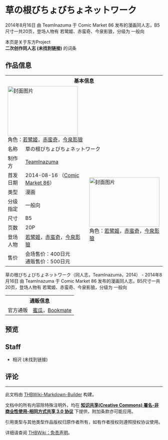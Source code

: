# 草の根びちょびちょネットワーク

<!-- source html: G:\repos\THBWiki-Markdown-Builder\THBWikiMarkdown\Temp\main\a\a9\ns0%3A%E8%8D%89%E3%81%AE%E6%A0%B9%E3%81%B3%E3%81%A1%E3%82%87%E3%81%B3%E3%81%A1%E3%82%87%E3%83%8D%E3%83%83%E3%83%88%E3%83%AF%E3%83%BC%E3%82%AF.html -->

2014年8月16日 由 TeamInazuma 于 Comic Market 86 发布的漫画同人志，B5尺寸一共20页，登场人物有 若鹭姬、赤蛮奇、今泉影狼，分级为 一般向

本页是关于东方Project  
 **二次创作同人志 (未找到链接)** 的词条
## 作品信息

<table><tbody><tr><th colspan="3">基本信息</th></tr><tr><td class="cover-artwork-mobile" colspan="2"><a href="./文件-草の根びちょびちょネットワーク封面.png.md" class="image" title="封面图片"><img alt="封面图片" src="https://upload.thwiki.cc/thumb/2/2e/%E8%8D%89%E3%81%AE%E6%A0%B9%E3%81%B3%E3%81%A1%E3%82%87%E3%81%B3%E3%81%A1%E3%82%87%E3%83%8D%E3%83%83%E3%83%88%E3%83%AF%E3%83%BC%E3%82%AF%E5%B0%81%E9%9D%A2.png/224px-%E8%8D%89%E3%81%AE%E6%A0%B9%E3%81%B3%E3%81%A1%E3%82%87%E3%81%B3%E3%81%A1%E3%82%87%E3%83%8D%E3%83%83%E3%83%88%E3%83%AF%E3%83%BC%E3%82%AF%E5%B0%81%E9%9D%A2.png" decoding="async" loading="lazy" width="224" height="158" srcset="https://upload.thwiki.cc/thumb/2/2e/%E8%8D%89%E3%81%AE%E6%A0%B9%E3%81%B3%E3%81%A1%E3%82%87%E3%81%B3%E3%81%A1%E3%82%87%E3%83%8D%E3%83%83%E3%83%88%E3%83%AF%E3%83%BC%E3%82%AF%E5%B0%81%E9%9D%A2.png/336px-%E8%8D%89%E3%81%AE%E6%A0%B9%E3%81%B3%E3%81%A1%E3%82%87%E3%81%B3%E3%81%A1%E3%82%87%E3%83%8D%E3%83%83%E3%83%88%E3%83%AF%E3%83%BC%E3%82%AF%E5%B0%81%E9%9D%A2.png 1.5x, https://upload.thwiki.cc/thumb/2/2e/%E8%8D%89%E3%81%AE%E6%A0%B9%E3%81%B3%E3%81%A1%E3%82%87%E3%81%B3%E3%81%A1%E3%82%87%E3%83%8D%E3%83%83%E3%83%88%E3%83%AF%E3%83%BC%E3%82%AF%E5%B0%81%E9%9D%A2.png/448px-%E8%8D%89%E3%81%AE%E6%A0%B9%E3%81%B3%E3%81%A1%E3%82%87%E3%81%B3%E3%81%A1%E3%82%87%E3%83%8D%E3%83%83%E3%83%88%E3%83%AF%E3%83%BC%E3%82%AF%E5%B0%81%E9%9D%A2.png 2x" data-file-width="900" data-file-height="636"></a><div class="cover-char">角色：<a href="./若鹭姬.md" title="若鹭姬">若鹭姬</a>，<a href="./赤蛮奇.md" title="赤蛮奇">赤蛮奇</a>，<a href="./今泉影狼.md" title="今泉影狼">今泉影狼</a></div></td>
</tr><tr><td class="label">名称</td><td colspan="2"> 草の根びちょびちょネットワーク </td></tr><tr><td class="label">制作方</td><td><a href="./TeamInazuma.md" title="TeamInazuma">TeamInazuma</a></td><td class="cover-artwork" rowspan="8" style="min-width:224px;"><a href="./文件-草の根びちょびちょネットワーク封面.png.md" class="image" title="封面图片"><img alt="封面图片" src="https://upload.thwiki.cc/thumb/2/2e/%E8%8D%89%E3%81%AE%E6%A0%B9%E3%81%B3%E3%81%A1%E3%82%87%E3%81%B3%E3%81%A1%E3%82%87%E3%83%8D%E3%83%83%E3%83%88%E3%83%AF%E3%83%BC%E3%82%AF%E5%B0%81%E9%9D%A2.png/224px-%E8%8D%89%E3%81%AE%E6%A0%B9%E3%81%B3%E3%81%A1%E3%82%87%E3%81%B3%E3%81%A1%E3%82%87%E3%83%8D%E3%83%83%E3%83%88%E3%83%AF%E3%83%BC%E3%82%AF%E5%B0%81%E9%9D%A2.png" decoding="async" loading="lazy" width="224" height="158" srcset="https://upload.thwiki.cc/thumb/2/2e/%E8%8D%89%E3%81%AE%E6%A0%B9%E3%81%B3%E3%81%A1%E3%82%87%E3%81%B3%E3%81%A1%E3%82%87%E3%83%8D%E3%83%83%E3%83%88%E3%83%AF%E3%83%BC%E3%82%AF%E5%B0%81%E9%9D%A2.png/336px-%E8%8D%89%E3%81%AE%E6%A0%B9%E3%81%B3%E3%81%A1%E3%82%87%E3%81%B3%E3%81%A1%E3%82%87%E3%83%8D%E3%83%83%E3%83%88%E3%83%AF%E3%83%BC%E3%82%AF%E5%B0%81%E9%9D%A2.png 1.5x, https://upload.thwiki.cc/thumb/2/2e/%E8%8D%89%E3%81%AE%E6%A0%B9%E3%81%B3%E3%81%A1%E3%82%87%E3%81%B3%E3%81%A1%E3%82%87%E3%83%8D%E3%83%83%E3%83%88%E3%83%AF%E3%83%BC%E3%82%AF%E5%B0%81%E9%9D%A2.png/448px-%E8%8D%89%E3%81%AE%E6%A0%B9%E3%81%B3%E3%81%A1%E3%82%87%E3%81%B3%E3%81%A1%E3%82%87%E3%83%8D%E3%83%83%E3%83%88%E3%83%AF%E3%83%BC%E3%82%AF%E5%B0%81%E9%9D%A2.png 2x" data-file-width="900" data-file-height="636"></a><div class="cover-char">角色：<a href="./若鹭姬.md" title="若鹭姬">若鹭姬</a>，<a href="./赤蛮奇.md" title="赤蛮奇">赤蛮奇</a>，<a href="./今泉影狼.md" title="今泉影狼">今泉影狼</a></div></td>
</tr><tr><td class="label">首发日期</td><td>2014-08-16&#160;（<a href="/展会作品列表?e=Comic+Market%2386">Comic Market 86</a>）</td></tr><tr><td class="label">类型</td><td>漫画</td></tr><tr><td class="label">分级指定</td><td>一般向</td></tr><tr><td class="label">尺寸</td><td>B5</td></tr><tr><td class="label">页数</td><td>20P</td></tr><tr><td class="label">登场人物</td><td><a href="./若鹭姬.md" title="若鹭姬">若鹭姬</a>，<a href="./赤蛮奇.md" title="赤蛮奇">赤蛮奇</a>，<a href="./今泉影狼.md" title="今泉影狼">今泉影狼</a></td></tr><tr><td class="label">售价</td><td>会场售价：400日元<br>通贩售价：500日元</td></tr></tbody></table>

草の根びちょびちょネットワーク（同人志，TeamInazuma，2014） - 2014年8月16日 由 TeamInazuma 于 Comic Market 86 发布的漫画同人志，B5尺寸一共20页，登场人物有 若鹭姬、赤蛮奇、今泉影狼，分级为 一般向

<table><tbody><tr><th colspan="3">通贩信息</th></tr><tr><td class="label">官方通贩</td><td colspan="2"><a rel="nofollow" class="external text" href="https://www.melonbooks.co.jp/detail/detail.php?product_id=26832">蜜瓜</a>，<a rel="nofollow" class="external text" href="https://bookmate-net.com/ec/13949">Bookmate</a></td></tr></tbody></table>


## 预览
## Staff
- 相沢 (未找到链接)

## 评论




---

此文档由 [THBWiki-Markdown-Builder](https://github.com/Delsin-Yu/THBWiki-Markdown-Builder) 构建。

文档中的所有内容除特殊注明外，均在 [**知识共享(Creative Commons) 署名-非商业性使用-相同方式共享 3.0 协议**](https://creativecommons.org/licenses/by-sa/3.0/deed.zh-hans) 下提供，附加条款亦可能应用。

引用类型与其他类型作品版权归原作者所有，如有作者授权则遵照授权协议使用。

详细请查阅 [THBWiki：免责声明](https://thbwiki.cc/THBWiki:%E5%85%8D%E8%B4%A3%E5%A3%B0%E6%98%8E)。

